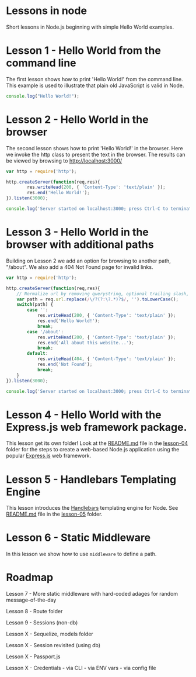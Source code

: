 # Lessons in node
Short lessons in Node.js beginning with simple Hello World examples.

# Lesson 1 - Hello World from the command line
The first lesson shows how to print 'Hello World!' from the command line. 
This example is used to illustrate that plain old JavaScript is valid in Node.

```javascript
console.log("Hello World!");
```

# Lesson 2 - Hello World in the browser
The second lesson shows how to print 'Hello World!' in the browser. 
Here we invoke the http class to present the text in the browser.
The results can be viewed by browsing to [http://localhost:3000/](http://localhost:3000/)

```javascript
var http = require('http');

http.createServer(function(req,res){
        res.writeHead(200, { 'Content-Type': 'text/plain' });
        res.end('Hello World!');
}).listen(3000);

console.log('Server started on localhost:3000; press Ctrl-C to terminate....');
```

# Lesson 3 - Hello World in the browser with additional paths
Building on Lesson 2 we add an option for browsing to another path, "/about".
We also add a 404 Not Found page for invalid links.
```javascript
var http = require('http');

http.createServer(function(req,res){
	// Normalize url by removing querystring, optional trailing slash, and making it lowercase.
	var path = req.url.replace(/\/?(?:\?.*)?$/, '').toLowerCase();
	switch(path) {
		case '':
			res.writeHead(200, { 'Content-Type': 'text/plain' });
			res.end('Hello World!');
			break;
		case '/about':
			res.writeHead(200, { 'Content-Type': 'text/plain' });
			res.end('All about this website...');
			break;
		default:
			res.writeHead(404, { 'Content-Type': 'text/plain' });
			res.end('Not Found');
			break;
	}
}).listen(3000);

console.log('Server started on localhost:3000; press Ctrl-C to terminate....');
```


# Lesson 4 - Hello World with the Express.js web framework package.

This lesson get its own folder! Look at the [README.md](./lesson-04/README.md) file in the [lesson-04](./lesson-04) folder for the steps to create a web-based Node.js application using the popular [Express.js](https://expressjs.com/) web framework.


# Lesson 5 - Handlebars Templating Engine

This lesson introduces the [Handlebars](http://handlebarsjs.com) templating engine for Node. See [README.md](./lesson-05/README.md) file in the [lesson-05](./lesson-05) folder.


# Lesson 6 - Static Middleware

In this lesson we show how to use `middleware` to define a path.

# Roadmap

Lesson 7 - More static middleware with hard-coded adages for random message-of-the-day

Lesson 8 - Route folder

Lesson 9 - Sessions (non-db)

Lesson X - Sequelize, models folder

Lesson X - Session revisited (using db)

Lesson X - Passport.js

Lesson X - Credentials
		- via CLI
		- via ENV vars
		- via config file
